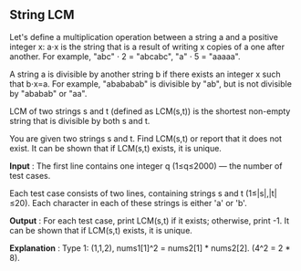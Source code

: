 ## String LCM

Let's define a multiplication operation between a string a and a positive integer x: a⋅x is the string that is a result of writing x copies of a one after another. For example, "abc" ⋅ 2 = "abcabc", "a" ⋅ 5 = "aaaaa".

A string a is divisible by another string b if there exists an integer x such that b⋅x=a. For example, "abababab" is divisible by "ab", but is not divisible by "ababab" or "aa".

LCM of two strings s and t (defined as LCM(s,t)) is the shortest non-empty string that is divisible by both s and t.

You are given two strings s and t. Find LCM(s,t) or report that it does not exist. It can be shown that if LCM(s,t) exists, it is unique.

**Input** : The first line contains one integer q (1≤q≤2000) — the number of test cases.

Each test case consists of two lines, containing strings s and t (1≤|s|,|t|≤20). Each character in each of these strings is either 'a' or 'b'.

**Output** : For each test case, print LCM(s,t) if it exists; otherwise, print -1. It can be shown that if LCM(s,t) exists, it is unique.

**Explanation** : Type 1: (1,1,2), nums1[1]^2 = nums2[1] * nums2[2]. (4^2 = 2 * 8).